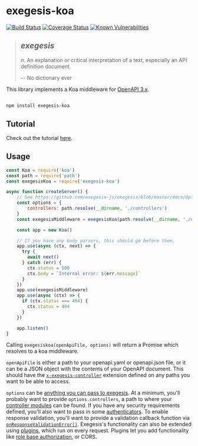 # exegesis-koa

[![Build Status](https://api.travis-ci.org/confuser/exegesis-koa.svg?branch=master)](https://travis-ci.org/confuser/exegesis-koa)
[![Coverage Status](https://coveralls.io/repos/github/confuser/exegesis-koa/badge.svg?branch=master)](https://coveralls.io/github/confuser/exegesis-koa?branch=master)
[![Known Vulnerabilities](https://snyk.io/test/github/confuser/exegesis-koa/badge.svg?targetFile=package.json)](https://snyk.io/test/github/confuser/exegesis-koa?targetFile=package.json)

> ## *exegesis*
>
> *n.* An explanation or critical interpretation of a text, especially an
> API definition document.
>
> -- No dictionary ever

This library implements a Koa middleware for
[OpenAPI 3.x](https://github.com/OAI/OpenAPI-Specification/blob/master/versions/3.0.1.md#requestBodyObject).

##
```
npm install exegesis-koa
```

## Tutorial

Check out the tutorial [here](https://github.com/exegesis-js/exegesis/blob/master/docs/Tutorial.md).

## Usage
```js
const Koa = require('koa')
const path = require('path')
const exegesisKoa = require('exegesis-koa')

async function createServer() {
    // See https://github.com/exegesis-js/exegesis/blob/master/docs/Options.md
    const options = {
        controllers: path.resolve(__dirname, './controllers')
    }
    const exegesisMiddleware = exegesisKoa(path.resolve(__dirname, './openapi.yaml'), options)

    const app = new Koa()

    // If you have any body parsers, this should go before them.
    app.use(async (ctx, next) => {
      try {
        await next()
      } catch (err) {
        ctx.status = 500
        ctx.body = `Internal error: ${err.message}`
      }
    })
    app.use(exegesisMiddleware)
    app.use(async (ctx) => {
      if (ctx.status === 404) {
        ctx.status = 404
      }
    })

    app.listen()
}
```

Calling `exegesiskoa(openApiFile, options)` will return a Promise
which resolves to a koa middleware.

`openApiFile` is either a path to your openapi.yaml or openapi.json file,
or it can be a JSON object with the contents of your OpenAPI document.  This
should have the [`x-exegesis-controller`](https://github.com/exegesis-js/exegesis/blob/master/docs/OAS3%20Specification%20Extensions.md)
extension defined on any paths you want to be able to access.

`options` can be [anything you can pass to exegesis](https://github.com/exegesis-js/exegesis/blob/master/docs/Options.md).  At a
minimum, you'll probably want to provide `options.controllers`, a path to where
your [controller modules](https://github.com/exegesis-js/exegesis/blob/master/docs/Exegesis%20Controllers.md)
can be found.  If you have any security requirements defined, you'll also
want to pass in some [authenticators](https://github.com/exegesis-js/exegesis/blob/master/docs/OAS3%20Security.md).
To enable response validation, you'll want to provide a validation callback
function via [`onResponseValidationError()`](https://github.com/exegesis-js/exegesis/blob/master/docs/Options.md#onresponsevalidationerror).
Exegesis's functionality can also be extended using [plugins](https://github.com/exegesis-js/exegesis/tree/master/docs),
which run on every request.  Plugins let you add functionality like
[role base authorization](https://github.com/exegesis-js/exegesis-plugin-roles),
or CORS.
